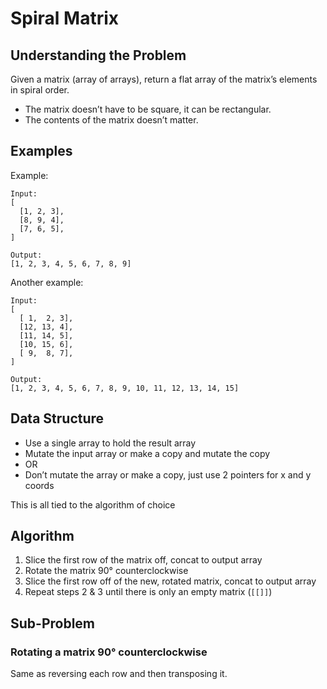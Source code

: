 # Spiral Matrix #

## Understanding the Problem ##

Given a matrix (array of arrays), return a flat array of the matrix’s elements
in spiral order.
- The matrix doesn’t have to be square, it can be rectangular.
- The contents of the matrix doesn’t matter.

## Examples ##

Example:

```
Input:
[
  [1, 2, 3],
  [8, 9, 4],
  [7, 6, 5],
]

Output:
[1, 2, 3, 4, 5, 6, 7, 8, 9]
```

Another example:

```
Input:
[
  [ 1,  2, 3],
  [12, 13, 4],
  [11, 14, 5],
  [10, 15, 6],
  [ 9,  8, 7],
]

Output:
[1, 2, 3, 4, 5, 6, 7, 8, 9, 10, 11, 12, 13, 14, 15]
```

## Data Structure ##

- Use a single array to hold the result array
- Mutate the input array or make a copy and mutate the copy
- OR
- Don’t mutate the array or make a copy, just use 2 pointers for x and y coords

This is all tied to the algorithm of choice

## Algorithm ##

1. Slice the first row of the matrix off, concat to output array
2. Rotate the matrix 90° counterclockwise
3. Slice the first row off of the new, rotated matrix, concat to output array
3. Repeat steps 2 & 3 until there is only an empty matrix (`[[]]`)

## Sub-Problem ##

### Rotating a matrix 90° counterclockwise ###

Same as reversing each row and then transposing it.
